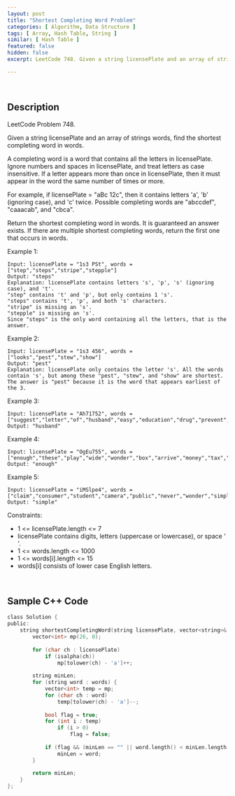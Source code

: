 ```yaml
---
layout: post
title: "Shortest Completing Word Problem"
categories: [ Algorithm, Data Structure ]
tags: [ Array, Hash Table, String ]
similar: [ Hash Table ]
featured: false
hidden: false
excerpt: LeetCode 748. Given a string licensePlate and an array of strings words, find the shortest completing word in words.

---
```


<br />

## Description

LeetCode Problem 748.

Given a string licensePlate and an array of strings words, find the shortest completing word in words.

A completing word is a word that contains all the letters in licensePlate. Ignore numbers and spaces in licensePlate, and treat letters as case insensitive. If a letter appears more than once in licensePlate, then it must appear in the word the same number of times or more.

For example, if licensePlate = "aBc 12c", then it contains letters 'a', 'b' (ignoring case), and 'c' twice. Possible completing words are "abccdef", "caaacab", and "cbca".

Return the shortest completing word in words. It is guaranteed an answer exists. If there are multiple shortest completing words, return the first one that occurs in words.

Example 1:
```
Input: licensePlate = "1s3 PSt", words = ["step","steps","stripe","stepple"]
Output: "steps"
Explanation: licensePlate contains letters 's', 'p', 's' (ignoring case), and 't'.
"step" contains 't' and 'p', but only contains 1 's'.
"steps" contains 't', 'p', and both 's' characters.
"stripe" is missing an 's'.
"stepple" is missing an 's'.
Since "steps" is the only word containing all the letters, that is the answer.
```

Example 2:
```
Input: licensePlate = "1s3 456", words = ["looks","pest","stew","show"]
Output: "pest"
Explanation: licensePlate only contains the letter 's'. All the words contain 's', but among these "pest", "stew", and "show" are shortest. The answer is "pest" because it is the word that appears earliest of the 3.
```

Example 3:
```
Input: licensePlate = "Ah71752", words = ["suggest","letter","of","husband","easy","education","drug","prevent","writer","old"]
Output: "husband"
```

Example 4:
```
Input: licensePlate = "OgEu755", words = ["enough","these","play","wide","wonder","box","arrive","money","tax","thus"]
Output: "enough"
```

Example 5:
```
Input: licensePlate = "iMSlpe4", words = ["claim","consumer","student","camera","public","never","wonder","simple","thought","use"]
Output: "simple"
```

Constraints:
* 1 <= licensePlate.length <= 7
* licensePlate contains digits, letters (uppercase or lowercase), or space ' '.
* 1 <= words.length <= 1000
* 1 <= words[i].length <= 15
* words[i] consists of lower case English letters.

<br />

## Sample C++ Code


```c
class Solution {
public:
    string shortestCompletingWord(string licensePlate, vector<string>& words) {
        vector<int> mp(26, 0);
        
        for (char ch : licensePlate)
            if (isalpha(ch)) 
                mp[tolower(ch) - 'a']++; 
        
        string minLen;
        for (string word : words) {
            vector<int> temp = mp;
            for (char ch : word)
                temp[tolower(ch) - 'a']--;
            
            bool flag = true;
            for (int i : temp)
                if (i > 0) 
                    flag = false;
            
            if (flag && (minLen == "" || word.length() < minLen.length()))
                minLen = word;
        }
        
        return minLen;
    }
};
```


